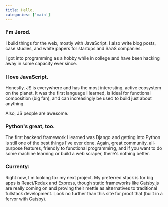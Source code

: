 ```yaml
---
title: Hello.
categories: ['main']
---
```


### I'm Jerod.
I build things for the web, mostly with JavaScript. I also write blog posts, case studies, and white papers for startups and SaaS companies.

I got into programming as a hobby while in college and have been hacking away in some capacity ever since.

### I love JavaScript.
Honestly. JS is everywhere and has the most interesting, active ecosystem on the planet. It was the first language I learned, is ideal for functional composition (big fan), and can increasingly be used to build just about anything.

Also, JS people are awesome.

### Python's great, too.
The first backend framework I learned was Django and getting into Python is still one of the best things I've ever done. Again, great community, all-purpose features, friendly to functional programming, and if you want to do some machine learning or build a web scraper, there's nothing better.

### Currenty:
Right now, I'm looking for my next project. My preferred stack is for big apps is React/Redux and Express, though static frameworks like Gatsby.js are really coming on and proving their mettle as alternatives to traditional fullstack development. Look no further than this site for proof that (built in a fervor with Gatsby).
